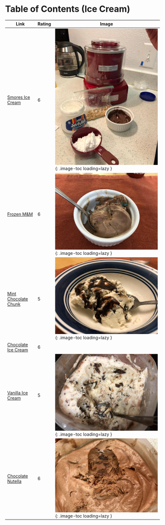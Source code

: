 # Table of Contents (Ice Cream)

| Link | Rating | Image |
| -- | -- | -- |
| [Smores Ice Cream](../smores_ice_cream) | 6 | ![smores_ice_cream.jpeg](./smores_ice_cream.jpeg){: .image-toc loading=lazy } |
| [Frozen M&M](../frozen_m&m) | 6 | ![frozen_m&m.jpeg](./frozen_m&m.jpeg){: .image-toc loading=lazy } |
| [Mint Chocolate Chunk](../mint_chocolate_chunk) | 5 | ![mint_chocolate_chunk.jpeg](./mint_chocolate_chunk.jpeg){: .image-toc loading=lazy } |
| [Chocolate Ice Cream](../chocolate_ice_cream) | 6 | <!-- TODO: Capture image --> |
| [Vanilla Ice Cream](../vanilla_ice_cream) | 5 | ![vanilla_ice_cream.jpeg](./vanilla_ice_cream.jpeg){: .image-toc loading=lazy } |
| [Chocolate Nutella](../chocolate_nutella) | 6 | ![chocolate_nutella.jpeg](./chocolate_nutella.jpeg){: .image-toc loading=lazy } |